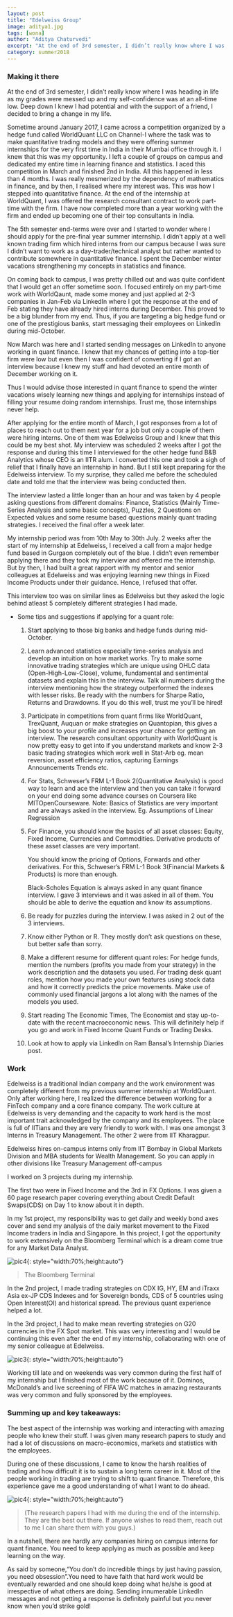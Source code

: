 ```yaml
---
layout: post
title: "Edelweiss Group"
image: aditya1.jpg
tags: [wona]
author: "Aditya Chaturvedi"
excerpt: "At the end of 3rd semester, I didn’t really know where I was heading in life as my grades were messed up and my self-confidence was at an all-time low. Deep down I knew I had potential and with the support of a friend, I decided to bring a change in my life."
category: summer2018
---
```


### Making it there

At the end of 3rd semester, I didn’t really know where I was heading in life as my grades were messed up and my self-confidence was at an all-time low. Deep down I knew I had potential and with the support of a friend, I decided to bring a change in my life.

Sometime around January 2017, I came across a competition organized by a hedge fund called WorldQuant LLC on Channel-I where the task was to make quantitative trading models and they were offering summer internships for the very first time in India in their Mumbai office through it. I knew that this was my opportunity. I left a couple of groups on campus and dedicated my entire time in learning finance and statistics. I aced this competition in March and finished 2nd in India. All this happened in less than 4 months. I was really mesmerized by the dependency of mathematics in finance, and by then, I realised where my interest was. This was how I stepped into quantitative finance.
At the end of the internship at WorldQuant, I was offered the research consultant contract to work part-time with the firm. I have now completed more than a year working with the firm and ended up becoming one of their top consultants in India.

The 5th semester end-terms were over and I started to wonder where I should apply for the pre-final year summer internship. I didn’t apply at a well known trading firm which hired interns from our campus because I was sure I didn’t want to work as a day-trader/technical analyst but rather wanted to contribute somewhere in quantitative finance.
I spent the December winter vacations strengthening my concepts in statistics and finance.

On coming back to campus, I was pretty chilled out and was quite confident that I would get an offer sometime soon. I focused entirely on my part-time work with WorldQaunt, made some money and just applied at 2-3 companies in Jan-Feb via LinkedIn where I got the response at the end of Feb stating they have already hired interns during December. This proved to be a big blunder from my end. Thus, if you are targeting a big hedge fund or one of the prestigious banks, start messaging their employees on LinkedIn during mid-October.

Now March was here and I started sending messages on LinkedIn to anyone working in quant finance. I knew that my chances of getting into a top-tier firm were low but even then I was confident of converting if I got an interview because I knew my stuff and had devoted an entire month of December working on it.

Thus I would advise those interested in quant finance to spend the winter vacations wisely learning new things and applying for internships instead of filling your resume doing random internships. Trust me, those internships never help.

After applying for the entire month of March, I got responses from a lot of places to reach out to them next year for a job but only a couple of them were hiring interns. One of them was Edelweiss Group and I knew that this could be my best shot. My interview was scheduled 2 weeks after I got the response and during this time I interviewed for the other hedge fund B&B Analytics whose CEO is an IITR alum. I converted this one and took a sigh of relief that I finally have an internship in hand. But I still kept preparing for the Edelweiss interview. To my surprise, they called me before the scheduled date and told me that the interview was being conducted then.

The interview lasted a little longer than an hour and was taken by 4 people asking questions from different domains: Finance, Statistics (Mainly Time-Series Analysis and some basic concepts), Puzzles, 2 Questions on Expected values and some resume based questions mainly quant trading strategies. I received the final offer a week later.

My internship period was from 10th May to 30th July. 2 weeks after the start of my internship at Edelweiss, I received a call from a major hedge fund based in Gurgaon completely out of the blue. I didn’t even remember applying there and they took my interview and offered me the internship. But by then, I had built a great rapport with my mentor and senior colleagues at Edelweiss and was enjoying learning new things in Fixed Income Products under their guidance. Hence, I refused that offer.

This interview too was on similar lines as Edelweiss but they asked the logic behind atleast 5 completely different strategies I had made.

- Some tips and suggestions if applying for a quant role:

  1.  Start applying to those big banks and hedge funds during mid-October.
  2.  Learn advanced statistics especially time-series analysis and develop an intuition on how market works. Try to make some innovative trading strategies which are unique using OHLC data (Open-High-Low-Close), volume, fundamental and sentimental datasets and explain this in the interview. Talk all numbers during the interview mentioning how the strategy outperformed the indexes with lesser risks. Be ready with the numbers for Sharpe Ratio, Returns and Drawdowns. If you do this well, trust me you’ll be hired!
  3.  Participate in competitions from quant firms like WorldQuant, TrexQuant, Auquan or make strategies on Quantopian, this gives a big boost to your profile and increases your chance for getting an interview. The research consultant opportunity with WorldQuant is now pretty easy to get into if you understand markets and know 2-3 basic trading strategies which work well in Stat-Arb eg. mean reversion, asset efficiency ratios, capturing Earnings Announcements Trends etc.
  4.  For Stats, Schweser’s FRM L-1 Book 2(Quantitative Analysis) is good way to learn and ace the interview and then you can take it forward on your end doing some advance courses on Coursera like MITOpenCourseware. Note: Basics of Statistics are very important and are always asked in the interview. Eg. Assumptions of Linear Regression
  5.  For Finance, you should know the basics of all asset classes: Equity, Fixed Income, Currencies and Commodities. Derivative products of these asset classes are very important.

      You should know the pricing of Options, Forwards and other derivatives. For this, Schweser’s FRM L-1 Book 3(Financial Markets & Products) is more than enough.

      Black-Scholes Equation is always asked in any quant finance interview. I gave 3 interviews and it was asked in all of them. You should be able to derive the equation and know its assumptions.

  6.  Be ready for puzzles during the interview. I was asked in 2 out of the 3 interviews.
  7.  Know either Python or R. They mostly don’t ask questions on these, but better safe than sorry.
  8.  Make a different resume for different quant roles: For hedge funds, mention the numbers (profits you made from your strategy) in the work description and the datasets you used. For trading desk quant roles, mention how you made your own features using stock data and how it correctly predicts the price movements. Make use of commonly used financial jargons a lot along with the names of the models you used.
  9.  Start reading The Economic Times, The Economist and stay up-to-date with the recent macroeconomic news. This will definitely help if you go and work in Fixed Income Quant Funds or Trading Desks.
  10. Look at how to apply via LinkedIn on Ram Bansal’s Internship Diaries post.

### Work

Edelweiss is a traditional Indian company and the work environment was completely different from my previous summer internship at WorldQuant. Only after working here, I realized the difference between working for a FinTech company and a core finance company. The work culture at Edelweiss is very demanding and the capacity to work hard is the most important trait acknowledged by the company and its employees. The place is full of IITians and they are very friendly to work with. I was one amongst 3 Interns in Treasury Management. The other 2 were from IIT Kharagpur.

Edelweiss hires on-campus interns only from IIT Bombay in Global Markets Division and MBA students for Wealth Management. So you can apply in other divisions like Treasury Management off-campus

I worked on 3 projects during my internship.

The first two were in Fixed Income and the 3rd in FX Options. I was given a 60 page research paper covering everything about Credit Default Swaps(CDS) on Day 1 to know about it in depth.

In my 1st project, my responsibility was to get daily and weekly bond axes cover and send my analysis of the daily market movement to the Fixed Income traders in India and Singapore. In this project, I got the opportunity to work extensively on the Bloomberg Terminal which is a dream come true for any Market Data Analyst.

![pic4](/images/posts/aditya2.jpg){: style="width:70%;height:auto"}

> The Bloomberg Terminal

In the 2nd project, I made trading strategies on CDX IG, HY, EM and iTraxx Asia ex-JP CDS Indexes and for Sovereign bonds, CDS of 5 countries using Open Interest(OI) and historical spread. The previous quant experience helped a lot.

In the 3rd project, I had to make mean reverting strategies on G20 currencies in the FX Spot market. This was very interesting and I would be continuing this even after the end of my internship, collaborating with one of my senior colleague at Edelweiss.

![pic3](/images/posts/aditya3.jpg){: style="width:70%;height:auto"}

Working till late and on weekends was very common during the first half of my internship but I finished most of the work because of it. Dominos, McDonald’s and live screening of FIFA WC matches in amazing restaurants was very common and fully sponsored by the employees.

### Summing up and key takeaways:

The best aspect of the internship was working and interacting with amazing people who knew their stuff. I was given many research papers to study and had a lot of discussions on macro-economics, markets and statistics with the employees.

During one of these discussions, I came to know the harsh realities of trading and how difficult it is to sustain a long term career in it. Most of the people working in trading are trying to shift to quant finance. Therefore, this experience gave me a good understanding of what I want to do ahead.

![pic4](/images/posts/aditya4.jpg){: style="width:70%;height:auto"}

> (The research papers I had with me during the end of the internship. They are the best out there. If anyone wishes to read them, reach out to me I can share them with you guys.)

In a nutshell, there are hardly any companies hiring on campus interns for quant finance. You need to keep applying as much as possible and keep learning on the way.

As said by someone,“You don’t do incredible things by just having passion, you need obsession”.You need to have faith that hard work would be eventually rewarded and one should keep doing what he/she is good at irrespective of what others are doing. Sending innumerable LinkedIn messages and not getting a response is definitely painful but you never know when you’d strike gold!
